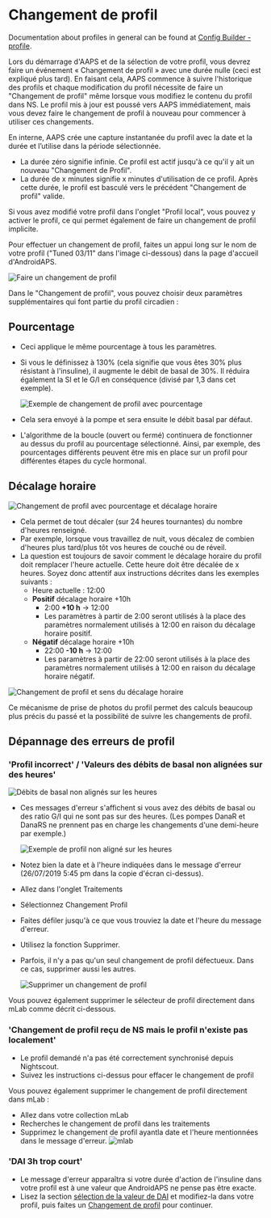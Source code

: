 # Changement de profil

Documentation about profiles in general can be found at [Config Builder - profile](../Configuration/Config-Builder.md#profile).

Lors du démarrage d'AAPS et de la sélection de votre profil, vous devrez faire un événement « Changement de profil » avec une durée nulle (ceci est expliqué plus tard). En faisant cela, AAPS commence à suivre l'historique des profils et chaque modification du profil nécessite de faire un "Changement de profil" même lorsque vous modifiez le contenu du profil dans NS. Le profil mis à jour est poussé vers AAPS immédiatement, mais vous devez faire le changement de profil à nouveau pour commencer à utiliser ces changements.

En interne, AAPS crée une capture instantanée du profil avec la date et la durée et l’utilise dans la période sélectionnée.

* La durée zéro signifie infinie. Ce profil est actif jusqu'à ce qu'il y ait un nouveau "Changement de Profil".
* La durée de x minutes signifie x minutes d'utilisation de ce profil. Après cette durée, le profil est basculé vers le précédent "Changement de profil" valide.

Si vous avez modifié votre profil dans l'onglet "Profil local", vous pouvez y activer le profil, ce qui permet également de faire un changement de profil implicite.

Pour effectuer un changement de profil, faites un appui long sur le nom de votre profil ("Tuned 03/11" dans l'image ci-dessous) dans la page d'accueil d'AndroidAPS.

![Faire un changement de profil](../images/ProfileSwitch_HowTo.png)

Dans le "Changement de profil", vous pouvez choisir deux paramètres supplémentaires qui font partie du profil circadien :

## Pourcentage

* Ceci applique le même pourcentage à tous les paramètres. 
* Si vous le définissez à 130% (cela signifie que vous êtes 30% plus résistant à l'insuline), il augmente le débit de basal de 30%. Il réduira également la SI et le G/I en conséquence (divisé par 1,3 dans cet exemple).
  
  ![Exemple de changement de profil avec pourcentage](../images/ProfileSwitchPercentage.png)

* Cela sera envoyé à la pompe et sera ensuite le débit basal par défaut.

* L'algorithme de la boucle (ouvert ou fermé) continuera de fonctionner au dessus du profil au pourcentage sélectionné. Ainsi, par exemple, des pourcentages différents peuvent être mis en place sur un profil pour différentes étapes du cycle hormonal.

## Décalage horaire

![Changement de profil avec pourcentage et décalage horaire](../images/ProfileSwitchTimeShift2.png)

* Cela permet de tout décaler (sur 24 heures tournantes) du nombre d'heures renseigné. 
* Par exemple, lorsque vous travaillez de nuit, vous décalez de combien d'heures plus tard/plus tôt vos heures de couché ou de réveil.
* La question est toujours de savoir comment le décalage horaire du profil doit remplacer l'heure actuelle. Cette heure doit être décalée de x heures. Soyez donc attentif aux instructions décrites dans les exemples suivants : 
  * Heure actuelle : 12:00
  * **Positif** décalage horaire +10h 
    * 2:00 **+10 h** -> 12:00
    * Les paramètres à partir de 2:00 seront utilisés à la place des paramètres normalement utilisés à 12:00 en raison du décalage horaire positif.
  * **Négatif** décalage horaire +10h 
    * 22:00 **-10 h** -> 12:00
    * Les paramètres à partir de 22:00 seront utilisés à la place des paramètres normalement utilisés à 12:00 en raison du décalage horaire négatif.

![Changement de profil et sens du décalage horaire](../images/ProfileSwitch_PlusMinus2.png)

Ce mécanisme de prise de photos du profil permet des calculs beaucoup plus précis du passé et la possibilité de suivre les changements de profil.

## Dépannage des erreurs de profil

### 'Profil incorrect' / 'Valeurs des débits de basal non alignées sur des heures'

![Débits de basal non alignés sur les heures](../images/BasalNotAlignedToHours2.png)

* Ces messages d'erreur s'affichent si vous avez des débits de basal ou des ratio G/I qui ne sont pas sur des heures. (Les pompes DanaR et DanaRS ne prennent pas en charge les changements d'une demi-heure par exemple.)
  
  ![Exemple de profil non aligné sur les heures](../images/ProfileNotAlignedToHours.png)

* Notez bien la date et à l'heure indiquées dans le message d'erreur (26/07/2019 5:45 pm dans la copie d'écran ci-dessus).

* Allez dans l'onglet Traitements
* Sélectionnez Changement Profil
* Faites défiler jusqu'à ce que vous trouviez la date et l'heure du message d'erreur.
* Utilisez la fonction Supprimer.
* Parfois, il n'y a pas qu'un seul changement de profil défectueux. Dans ce cas, supprimer aussi les autres.
  
  ![Supprimer un changement de profil](../images/PSRemove.png)

Vous pouvez également supprimer le sélecteur de profil directement dans mLab comme décrit ci-dessous.

### 'Changement de profil reçu de NS mais le profil n'existe pas localement'

* Le profil demandé n'a pas été correctement synchronisé depuis Nightscout.
* Suivez les instructions ci-dessus pour effacer le changement de profil

Vous pouvez également supprimer le changement de profil directement dans mLab :

* Allez dans votre collection mLab
* Recherches le changement de profil dans les traitements
* Supprimez le changement de profil ayantla date et l'heure mentionnées dans le message d'erreur. ![mlab](../images/mLabDeletePS.png)

### 'DAI 3h trop court'

* Le message d'erreur apparaîtra si votre durée d'action de l'insuline dans votre profil est à une valeur que AndroidAPS ne pense pas être exacte. 
* Lisez la section [sélection de la valeur de DAI](https://www.diabettech.com/insulin/why-we-are-regularly-wrong-in-the-duration-of-insulin-action-dia-times-we-use-and-why-it-matters/) et modifiez-la dans votre profil, puis faites un [Changement de profil](../Usage/Profiles) pour continuer.